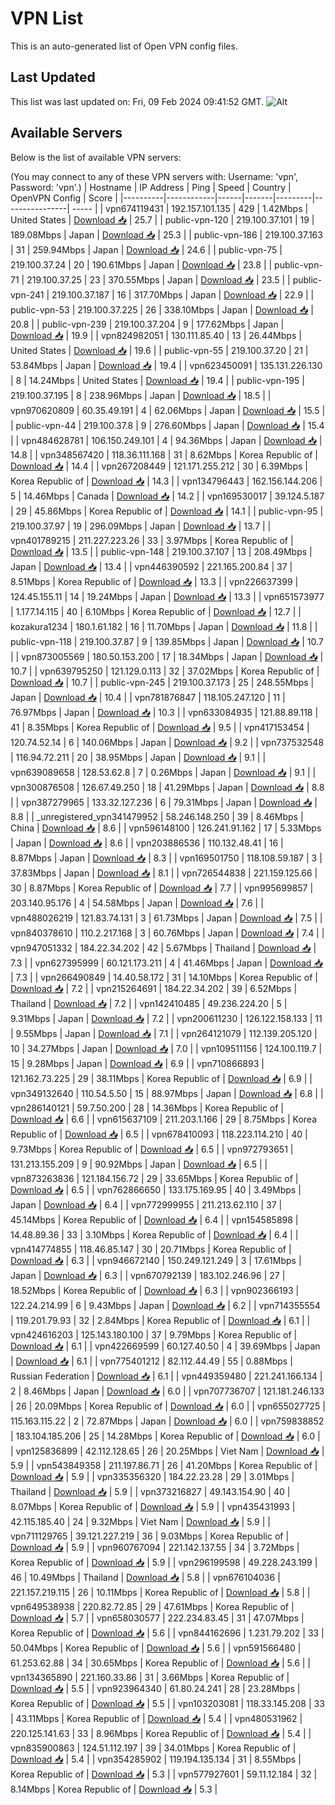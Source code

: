 # VPN List

This is an auto-generated list of Open VPN config files.

## Last Updated

This list was last updated on: Fri, 09 Feb 2024 09:41:52 GMT.
![Alt](https://repobeats.axiom.co/api/embed/186b98318ef1479477931607c1ad7d823f12451f.svg "Repobeats analytics image")

## Available Servers

Below is the list of available VPN servers:

(You may connect to any of these VPN servers with: Username: 'vpn', Password: 'vpn'.)
| Hostname | IP Address | Ping | Speed | Country | OpenVPN Config | Score |
|----------|------------|------|-------|---------|----------------| ----- |
| vpn674119431 | 192.157.101.135 | 429 | 1.42Mbps | United States | [Download 📥](./configs/server_0_US.ovpn) | 25.7 |
| public-vpn-120 | 219.100.37.101 | 19 | 189.08Mbps | Japan | [Download 📥](./configs/server_1_JP.ovpn) | 25.3 |
| public-vpn-186 | 219.100.37.163 | 31 | 259.94Mbps | Japan | [Download 📥](./configs/server_2_JP.ovpn) | 24.6 |
| public-vpn-75 | 219.100.37.24 | 20 | 190.61Mbps | Japan | [Download 📥](./configs/server_3_JP.ovpn) | 23.8 |
| public-vpn-71 | 219.100.37.25 | 23 | 370.55Mbps | Japan | [Download 📥](./configs/server_4_JP.ovpn) | 23.5 |
| public-vpn-241 | 219.100.37.187 | 16 | 317.70Mbps | Japan | [Download 📥](./configs/server_5_JP.ovpn) | 22.9 |
| public-vpn-53 | 219.100.37.225 | 26 | 338.10Mbps | Japan | [Download 📥](./configs/server_6_JP.ovpn) | 20.8 |
| public-vpn-239 | 219.100.37.204 | 9 | 177.62Mbps | Japan | [Download 📥](./configs/server_7_JP.ovpn) | 19.9 |
| vpn824982051 | 130.111.85.40 | 13 | 26.44Mbps | United States | [Download 📥](./configs/server_8_US.ovpn) | 19.6 |
| public-vpn-55 | 219.100.37.20 | 21 | 53.84Mbps | Japan | [Download 📥](./configs/server_9_JP.ovpn) | 19.4 |
| vpn623450091 | 135.131.226.130 | 8 | 14.24Mbps | United States | [Download 📥](./configs/server_10_US.ovpn) | 19.4 |
| public-vpn-195 | 219.100.37.195 | 8 | 238.96Mbps | Japan | [Download 📥](./configs/server_11_JP.ovpn) | 18.5 |
| vpn970620809 | 60.35.49.191 | 4 | 62.06Mbps | Japan | [Download 📥](./configs/server_12_JP.ovpn) | 15.5 |
| public-vpn-44 | 219.100.37.8 | 9 | 276.60Mbps | Japan | [Download 📥](./configs/server_13_JP.ovpn) | 15.4 |
| vpn484628781 | 106.150.249.101 | 4 | 94.36Mbps | Japan | [Download 📥](./configs/server_14_JP.ovpn) | 14.8 |
| vpn348567420 | 118.36.111.168 | 31 | 8.62Mbps | Korea Republic of | [Download 📥](./configs/server_15_KR.ovpn) | 14.4 |
| vpn267208449 | 121.171.255.212 | 30 | 6.39Mbps | Korea Republic of | [Download 📥](./configs/server_16_KR.ovpn) | 14.3 |
| vpn134796443 | 162.156.144.206 | 5 | 14.46Mbps | Canada | [Download 📥](./configs/server_17_CA.ovpn) | 14.2 |
| vpn169530017 | 39.124.5.187 | 29 | 45.86Mbps | Korea Republic of | [Download 📥](./configs/server_18_KR.ovpn) | 14.1 |
| public-vpn-95 | 219.100.37.97 | 19 | 296.09Mbps | Japan | [Download 📥](./configs/server_19_JP.ovpn) | 13.7 |
| vpn401789215 | 211.227.223.26 | 33 | 3.97Mbps | Korea Republic of | [Download 📥](./configs/server_20_KR.ovpn) | 13.5 |
| public-vpn-148 | 219.100.37.107 | 13 | 208.49Mbps | Japan | [Download 📥](./configs/server_21_JP.ovpn) | 13.4 |
| vpn446390592 | 221.165.200.84 | 37 | 8.51Mbps | Korea Republic of | [Download 📥](./configs/server_22_KR.ovpn) | 13.3 |
| vpn226637399 | 124.45.155.11 | 14 | 19.24Mbps | Japan | [Download 📥](./configs/server_23_JP.ovpn) | 13.3 |
| vpn651573977 | 1.177.14.115 | 40 | 6.10Mbps | Korea Republic of | [Download 📥](./configs/server_24_KR.ovpn) | 12.7 |
| kozakura1234 | 180.1.61.182 | 16 | 11.70Mbps | Japan | [Download 📥](./configs/server_25_JP.ovpn) | 11.8 |
| public-vpn-118 | 219.100.37.87 | 9 | 139.85Mbps | Japan | [Download 📥](./configs/server_26_JP.ovpn) | 10.7 |
| vpn873005569 | 180.50.153.200 | 17 | 18.34Mbps | Japan | [Download 📥](./configs/server_27_JP.ovpn) | 10.7 |
| vpn639795250 | 121.129.0.113 | 32 | 37.02Mbps | Korea Republic of | [Download 📥](./configs/server_28_KR.ovpn) | 10.7 |
| public-vpn-245 | 219.100.37.173 | 25 | 248.55Mbps | Japan | [Download 📥](./configs/server_29_JP.ovpn) | 10.4 |
| vpn781876847 | 118.105.247.120 | 11 | 76.97Mbps | Japan | [Download 📥](./configs/server_30_JP.ovpn) | 10.3 |
| vpn633084935 | 121.88.89.118 | 41 | 8.35Mbps | Korea Republic of | [Download 📥](./configs/server_31_KR.ovpn) | 9.5 |
| vpn417153454 | 120.74.52.14 | 6 | 140.06Mbps | Japan | [Download 📥](./configs/server_32_JP.ovpn) | 9.2 |
| vpn737532548 | 116.94.72.211 | 20 | 38.95Mbps | Japan | [Download 📥](./configs/server_33_JP.ovpn) | 9.1 |
| vpn639089658 | 128.53.62.8 | 7 | 0.26Mbps | Japan | [Download 📥](./configs/server_34_JP.ovpn) | 9.1 |
| vpn300876508 | 126.67.49.250 | 18 | 41.29Mbps | Japan | [Download 📥](./configs/server_35_JP.ovpn) | 8.8 |
| vpn387279965 | 133.32.127.236 | 6 | 79.31Mbps | Japan | [Download 📥](./configs/server_36_JP.ovpn) | 8.8 |
| _unregistered_vpn341479952 | 58.246.148.250 | 39 | 8.46Mbps | China | [Download 📥](./configs/server_37_CN.ovpn) | 8.6 |
| vpn596148100 | 126.241.91.162 | 17 | 5.33Mbps | Japan | [Download 📥](./configs/server_38_JP.ovpn) | 8.6 |
| vpn203886536 | 110.132.48.41 | 16 | 8.87Mbps | Japan | [Download 📥](./configs/server_39_JP.ovpn) | 8.3 |
| vpn169501750 | 118.108.59.187 | 3 | 37.83Mbps | Japan | [Download 📥](./configs/server_40_JP.ovpn) | 8.1 |
| vpn726544838 | 221.159.125.66 | 30 | 8.87Mbps | Korea Republic of | [Download 📥](./configs/server_41_KR.ovpn) | 7.7 |
| vpn995699857 | 203.140.95.176 | 4 | 54.58Mbps | Japan | [Download 📥](./configs/server_42_JP.ovpn) | 7.6 |
| vpn488026219 | 121.83.74.131 | 3 | 61.73Mbps | Japan | [Download 📥](./configs/server_43_JP.ovpn) | 7.5 |
| vpn840378610 | 110.2.217.168 | 3 | 60.76Mbps | Japan | [Download 📥](./configs/server_44_JP.ovpn) | 7.4 |
| vpn947051332 | 184.22.34.202 | 42 | 5.67Mbps | Thailand | [Download 📥](./configs/server_45_TH.ovpn) | 7.3 |
| vpn627395999 | 60.121.173.211 | 4 | 41.46Mbps | Japan | [Download 📥](./configs/server_46_JP.ovpn) | 7.3 |
| vpn266490849 | 14.40.58.172 | 31 | 14.10Mbps | Korea Republic of | [Download 📥](./configs/server_47_KR.ovpn) | 7.2 |
| vpn215264691 | 184.22.34.202 | 39 | 6.52Mbps | Thailand | [Download 📥](./configs/server_48_TH.ovpn) | 7.2 |
| vpn142410485 | 49.236.224.20 | 5 | 9.31Mbps | Japan | [Download 📥](./configs/server_49_JP.ovpn) | 7.2 |
| vpn200611230 | 126.122.158.133 | 11 | 9.55Mbps | Japan | [Download 📥](./configs/server_50_JP.ovpn) | 7.1 |
| vpn264121079 | 112.139.205.120 | 10 | 34.27Mbps | Japan | [Download 📥](./configs/server_51_JP.ovpn) | 7.0 |
| vpn109511156 | 124.100.119.7 | 15 | 9.28Mbps | Japan | [Download 📥](./configs/server_52_JP.ovpn) | 6.9 |
| vpn710866893 | 121.162.73.225 | 29 | 38.11Mbps | Korea Republic of | [Download 📥](./configs/server_53_KR.ovpn) | 6.9 |
| vpn349132640 | 110.54.5.50 | 15 | 88.97Mbps | Japan | [Download 📥](./configs/server_54_JP.ovpn) | 6.8 |
| vpn286140121 | 59.7.50.200 | 28 | 14.36Mbps | Korea Republic of | [Download 📥](./configs/server_55_KR.ovpn) | 6.6 |
| vpn615637109 | 211.203.1.166 | 29 | 8.75Mbps | Korea Republic of | [Download 📥](./configs/server_56_KR.ovpn) | 6.5 |
| vpn678410093 | 118.223.114.210 | 40 | 9.73Mbps | Korea Republic of | [Download 📥](./configs/server_57_KR.ovpn) | 6.5 |
| vpn972793651 | 131.213.155.209 | 9 | 90.92Mbps | Japan | [Download 📥](./configs/server_58_JP.ovpn) | 6.5 |
| vpn873263836 | 121.184.156.72 | 29 | 33.65Mbps | Korea Republic of | [Download 📥](./configs/server_59_KR.ovpn) | 6.5 |
| vpn762866650 | 133.175.169.95 | 40 | 3.49Mbps | Japan | [Download 📥](./configs/server_60_JP.ovpn) | 6.4 |
| vpn772999955 | 211.213.62.110 | 37 | 45.14Mbps | Korea Republic of | [Download 📥](./configs/server_61_KR.ovpn) | 6.4 |
| vpn154585898 | 14.48.89.36 | 33 | 3.10Mbps | Korea Republic of | [Download 📥](./configs/server_62_KR.ovpn) | 6.4 |
| vpn414774855 | 118.46.85.147 | 30 | 20.71Mbps | Korea Republic of | [Download 📥](./configs/server_63_KR.ovpn) | 6.3 |
| vpn946672140 | 150.249.121.249 | 3 | 17.61Mbps | Japan | [Download 📥](./configs/server_64_JP.ovpn) | 6.3 |
| vpn670792139 | 183.102.246.96 | 27 | 18.52Mbps | Korea Republic of | [Download 📥](./configs/server_65_KR.ovpn) | 6.3 |
| vpn902366193 | 122.24.214.99 | 6 | 9.43Mbps | Japan | [Download 📥](./configs/server_66_JP.ovpn) | 6.2 |
| vpn714355554 | 119.201.79.93 | 32 | 2.84Mbps | Korea Republic of | [Download 📥](./configs/server_67_KR.ovpn) | 6.1 |
| vpn424616203 | 125.143.180.100 | 37 | 9.79Mbps | Korea Republic of | [Download 📥](./configs/server_68_KR.ovpn) | 6.1 |
| vpn422669599 | 60.127.40.50 | 4 | 39.69Mbps | Japan | [Download 📥](./configs/server_69_JP.ovpn) | 6.1 |
| vpn775401212 | 82.112.44.49 | 55 | 0.88Mbps | Russian Federation | [Download 📥](./configs/server_70_RU.ovpn) | 6.1 |
| vpn449359480 | 221.241.166.134 | 2 | 8.46Mbps | Japan | [Download 📥](./configs/server_71_JP.ovpn) | 6.0 |
| vpn707736707 | 121.181.246.133 | 26 | 20.09Mbps | Korea Republic of | [Download 📥](./configs/server_72_KR.ovpn) | 6.0 |
| vpn655027725 | 115.163.115.22 | 2 | 72.87Mbps | Japan | [Download 📥](./configs/server_73_JP.ovpn) | 6.0 |
| vpn759838852 | 183.104.185.206 | 25 | 14.28Mbps | Korea Republic of | [Download 📥](./configs/server_74_KR.ovpn) | 6.0 |
| vpn125836899 | 42.112.128.65 | 26 | 20.25Mbps | Viet Nam | [Download 📥](./configs/server_75_VN.ovpn) | 5.9 |
| vpn543849358 | 211.197.86.71 | 26 | 41.20Mbps | Korea Republic of | [Download 📥](./configs/server_76_KR.ovpn) | 5.9 |
| vpn335356320 | 184.22.23.28 | 29 | 3.01Mbps | Thailand | [Download 📥](./configs/server_77_TH.ovpn) | 5.9 |
| vpn373216827 | 49.143.154.90 | 40 | 8.07Mbps | Korea Republic of | [Download 📥](./configs/server_78_KR.ovpn) | 5.9 |
| vpn435431993 | 42.115.185.40 | 24 | 9.32Mbps | Viet Nam | [Download 📥](./configs/server_79_VN.ovpn) | 5.9 |
| vpn711129765 | 39.121.227.219 | 36 | 9.03Mbps | Korea Republic of | [Download 📥](./configs/server_80_KR.ovpn) | 5.9 |
| vpn960767094 | 221.142.137.55 | 34 | 3.72Mbps | Korea Republic of | [Download 📥](./configs/server_81_KR.ovpn) | 5.9 |
| vpn296199598 | 49.228.243.199 | 46 | 10.49Mbps | Thailand | [Download 📥](./configs/server_82_TH.ovpn) | 5.8 |
| vpn676104036 | 221.157.219.115 | 26 | 10.11Mbps | Korea Republic of | [Download 📥](./configs/server_83_KR.ovpn) | 5.8 |
| vpn649538938 | 220.82.72.85 | 29 | 47.61Mbps | Korea Republic of | [Download 📥](./configs/server_84_KR.ovpn) | 5.7 |
| vpn658030577 | 222.234.83.45 | 31 | 47.07Mbps | Korea Republic of | [Download 📥](./configs/server_85_KR.ovpn) | 5.6 |
| vpn844162696 | 1.231.79.202 | 33 | 50.04Mbps | Korea Republic of | [Download 📥](./configs/server_86_KR.ovpn) | 5.6 |
| vpn591566480 | 61.253.62.88 | 34 | 30.65Mbps | Korea Republic of | [Download 📥](./configs/server_87_KR.ovpn) | 5.6 |
| vpn134365890 | 221.160.33.86 | 31 | 3.66Mbps | Korea Republic of | [Download 📥](./configs/server_88_KR.ovpn) | 5.5 |
| vpn923964340 | 61.80.24.241 | 28 | 23.28Mbps | Korea Republic of | [Download 📥](./configs/server_89_KR.ovpn) | 5.5 |
| vpn103203081 | 118.33.145.208 | 33 | 43.11Mbps | Korea Republic of | [Download 📥](./configs/server_90_KR.ovpn) | 5.4 |
| vpn480531962 | 220.125.141.63 | 33 | 8.96Mbps | Korea Republic of | [Download 📥](./configs/server_91_KR.ovpn) | 5.4 |
| vpn835900863 | 124.51.112.197 | 39 | 34.01Mbps | Korea Republic of | [Download 📥](./configs/server_92_KR.ovpn) | 5.4 |
| vpn354285902 | 119.194.135.134 | 31 | 8.55Mbps | Korea Republic of | [Download 📥](./configs/server_93_KR.ovpn) | 5.3 |
| vpn577927601 | 59.11.12.184 | 32 | 8.14Mbps | Korea Republic of | [Download 📥](./configs/server_94_KR.ovpn) | 5.3 |
